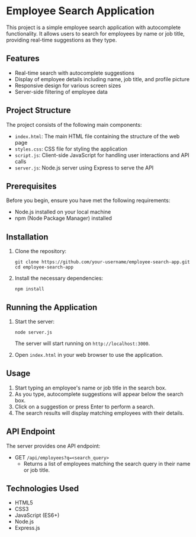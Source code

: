 # Employee Search Application

This project is a simple employee search application with autocomplete functionality. It allows users to search for employees by name or job title, providing real-time suggestions as they type.

## Features

- Real-time search with autocomplete suggestions
- Display of employee details including name, job title, and profile picture
- Responsive design for various screen sizes
- Server-side filtering of employee data

## Project Structure

The project consists of the following main components:

- `index.html`: The main HTML file containing the structure of the web page
- `styles.css`: CSS file for styling the application
- `script.js`: Client-side JavaScript for handling user interactions and API calls
- `server.js`: Node.js server using Express to serve the API

## Prerequisites

Before you begin, ensure you have met the following requirements:

- Node.js installed on your local machine
- npm (Node Package Manager) installed

## Installation

1. Clone the repository:
   ```
   git clone https://github.com/your-username/employee-search-app.git
   cd employee-search-app
   ```

2. Install the necessary dependencies:
   ```
   npm install
   ```

## Running the Application

1. Start the server:
   ```
   node server.js
   ```
   The server will start running on `http://localhost:3000`.

2. Open `index.html` in your web browser to use the application.

## Usage

1. Start typing an employee's name or job title in the search box.
2. As you type, autocomplete suggestions will appear below the search box.
3. Click on a suggestion or press Enter to perform a search.
4. The search results will display matching employees with their details.

## API Endpoint

The server provides one API endpoint:

- GET `/api/employees?q=<search_query>`
  - Returns a list of employees matching the search query in their name or job title.

## Technologies Used

- HTML5
- CSS3
- JavaScript (ES6+)
- Node.js
- Express.js


